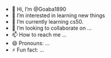- 👋 Hi, I’m @Goaba1890
- 👀 I’m interested in learning new things
- 🌱 I’m currently learning cs50.
- 💞️ I’m looking to collaborate on ...
- 📫 How to reach me ...
- 😄 Pronouns: ...
- ⚡ Fun fact: ...

<!---
Goaba1890/Goaba1890 is a ✨ special ✨ repository because its `README.md` (this file) appears on your GitHub profile.
You can click the Preview link to take a look at your changes.
--->
